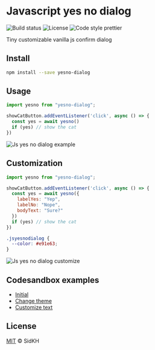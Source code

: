 # Javascript yes no dialog
![Build status](https://img.shields.io/github/workflow/status/SidKH/yesno-dialog/Node.js%20Package?style=flat-square)
![License](https://img.shields.io/npm/l/yesno-dialog?style=flat-square)
![Code style prettier](https://img.shields.io/badge/code%20style-prettier-%23ff69b4)

Tiny customizable vanilla js confirm dialog

## Install
```bash
npm install --save yesno-dialog
```

## Usage

```javascript
import yesno from "yesno-dialog";

showCatButton.addEventListener('click', async () => {
  const yes = await yesno()
  if (yes) // show the cat
})
```

![Js yes no dialog example](https://media.giphy.com/media/hU3cAfagRZjnYQXfma/giphy.gif)
  
## Customization  

```javascript
import yesno from "yesno-dialog";

showCatButton.addEventListener('click', async () => {
  const yes = await yesno({
    labelYes: "Yep",
    labelNo: "Nope",
    bodyText: "Sure?"
  })
  if (yes) // show the cat
})
```

```css
.jsyesnodialog {
  --color: #e91e63;
}
```

![Js yes no dialog customize](https://media.giphy.com/media/fstiPkSa2v8viv7k0z/giphy.gif)

## Codesandbox examples
- [Initial](https://codesandbox.io/s/yesno-dialog-example-simple-it5om)
- [Change theme](https://codesandbox.io/s/yesno-dialog-example-theme-gskh0)
- [Customize text](https://codesandbox.io/s/yesno-dialog-example-custom-9lzcd)

## License
[MIT](https://github.com/SidKH/yesno-dialog/blob/master/LICENSE) © SidKH
